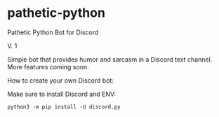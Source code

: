 # pathetic-python
Pathetic Python Bot for Discord

V. 1

Simple bot that provides humor and sarcasm in a Discord text channel.
More features coming soon. 

How to create your own Discord bot: 

Make sure to install Discord and ENV:
```
python3 -m pip install -U discord.py
```
